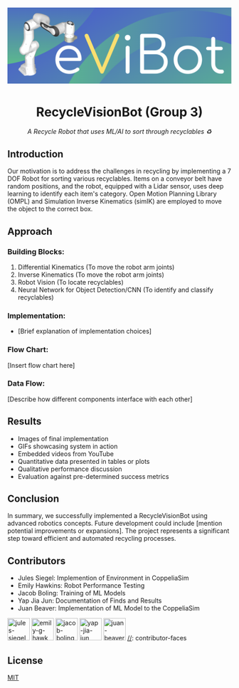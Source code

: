 <h1 align="center">
    <a>
    <img src="./.github/assets/logo.png">
    </a>
</h1>

<h1 align="center"> RecycleVisionBot (Group 3) </h1>

<p align="center">
  <i align="center">A Recycle Robot that uses ML/AI to sort through recyclables ♻️ </i>
</p>

## Introduction
Our motivation is to address the challenges in recycling by implementing a 7 DOF Robot for sorting various recyclables. Items on a conveyor belt have random positions, and the robot, equipped with a Lidar sensor, uses deep learning to identify each item's category. Open Motion Planning Library (OMPL) and Simulation Inverse Kinematics (simIK) are employed to move the object to the correct box.

## Approach
### Building Blocks:
1. Differential Kinematics (To move the robot arm joints)
2. Inverse Kinematics (To move the robot arm joints)
3. Robot Vision (To locate recyclables)
4. Neural Network for Object Detection/CNN (To identify and classify recyclables)

### Implementation:
- [Brief explanation of implementation choices]

### Flow Chart:
[Insert flow chart here]

### Data Flow:
[Describe how different components interface with each other]

## Results
- Images of final implementation
- GIFs showcasing system in action
- Embedded videos from YouTube
- Quantitative data presented in tables or plots
- Qualitative performance discussion
- Evaluation against pre-determined success metrics

## Conclusion
In summary, we successfully implemented a RecycleVisionBot using advanced robotics concepts. Future development could include [mention potential improvements or expansions]. The project represents a significant step toward efficient and automated recycling processes.

## Contributors
- Jules Siegel: Implemention of Environment in CoppeliaSim
- Emily Hawkins: Robot Performance Testing
- Jacob Boling: Training of ML Models
- Yap Jia Jun: Documentation of Finds and Results
- Juan Beaver: Implementation of ML Model to the CoppeliaSim

[//]: contributor-faces
<a href="https://github.com/JulesSiegel"><img src="https://avatars.githubusercontent.com/u/152318869?v=4" title="jules-siegel" width="50" height="50"></a>
<a href="https://github.com/emilyghawk"><img src="https://avatars.githubusercontent.com/u/152319430?v=4" title="emily-g-hawk" width="50" height="50"></a>
<a href="https://github.com/JacobBoling"><img src="https://avatars.githubusercontent.com/u/82610978?v=4" title="jacob-boling" width="50" height="50"></a>
<a href="https://github.com/yapjiajun"><img src="https://avatars.githubusercontent.com/u/79196462?v=4" title="yap-jia-jun" width="50" height="50"></a>
<a href="https://github.com/juanbeaver"><img src="https://avatars.githubusercontent.com/u/27016289?v=4" title="juan-beaver" width="50" height="50"></a>
[//]: contributor-faces

## License
[MIT](https://choosealicense.com/licenses/mit/)


